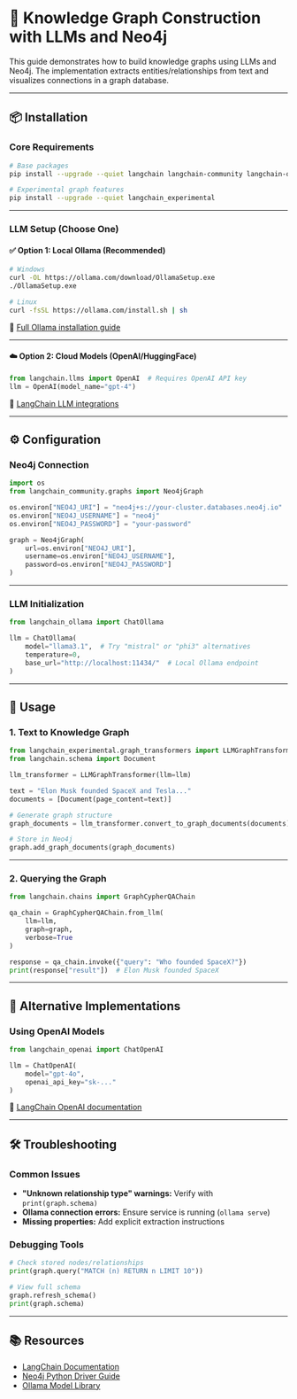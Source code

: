 # 🧠 Knowledge Graph Construction with LLMs and Neo4j

This guide demonstrates how to build knowledge graphs using LLMs and Neo4j. The implementation extracts entities/relationships from text and visualizes connections in a graph database.

---

## 📦 Installation

### Core Requirements

```bash
# Base packages
pip install --upgrade --quiet langchain langchain-community langchain-ollama neo4j

# Experimental graph features
pip install --upgrade --quiet langchain_experimental
```

---

### LLM Setup (Choose One)

#### ✅ Option 1: Local Ollama (Recommended)

```bash
# Windows
curl -OL https://ollama.com/download/OllamaSetup.exe
./OllamaSetup.exe

# Linux
curl -fsSL https://ollama.com/install.sh | sh
```

📄 [Full Ollama installation guide](https://github.com/ollama/ollama/blob/main/docs/linux.md)

---

#### ☁️ Option 2: Cloud Models (OpenAI/HuggingFace)

```python
from langchain.llms import OpenAI  # Requires OpenAI API key
llm = OpenAI(model_name="gpt-4")
```

📄 [LangChain LLM integrations](https://python.langchain.com/docs/integrations/llms)

---

## ⚙️ Configuration

### Neo4j Connection

```python
import os
from langchain_community.graphs import Neo4jGraph

os.environ["NEO4J_URI"] = "neo4j+s://your-cluster.databases.neo4j.io"
os.environ["NEO4J_USERNAME"] = "neo4j"
os.environ["NEO4J_PASSWORD"] = "your-password"

graph = Neo4jGraph(
    url=os.environ["NEO4J_URI"],
    username=os.environ["NEO4J_USERNAME"],
    password=os.environ["NEO4J_PASSWORD"]
)
```

---

### LLM Initialization

```python
from langchain_ollama import ChatOllama

llm = ChatOllama(
    model="llama3.1",  # Try "mistral" or "phi3" alternatives
    temperature=0,
    base_url="http://localhost:11434/"  # Local Ollama endpoint
)
```

---

## 🚀 Usage

### 1. Text to Knowledge Graph

```python
from langchain_experimental.graph_transformers import LLMGraphTransformer
from langchain.schema import Document

llm_transformer = LLMGraphTransformer(llm=llm)

text = "Elon Musk founded SpaceX and Tesla..."
documents = [Document(page_content=text)]

# Generate graph structure
graph_documents = llm_transformer.convert_to_graph_documents(documents)

# Store in Neo4j
graph.add_graph_documents(graph_documents)
```

---

### 2. Querying the Graph

```python
from langchain.chains import GraphCypherQAChain

qa_chain = GraphCypherQAChain.from_llm(
    llm=llm,
    graph=graph,
    verbose=True
)

response = qa_chain.invoke({"query": "Who founded SpaceX?"})
print(response["result"])  # Elon Musk founded SpaceX
```

---

## 🔄 Alternative Implementations

### Using OpenAI Models

```python
from langchain_openai import ChatOpenAI

llm = ChatOpenAI(
    model="gpt-4o",
    openai_api_key="sk-..."
)
```

📄 [LangChain OpenAI documentation](https://python.langchain.com/docs/integrations/chat/openai)

---

## 🛠 Troubleshooting

### Common Issues

- **"Unknown relationship type" warnings:** Verify with `print(graph.schema)`
- **Ollama connection errors:** Ensure service is running (`ollama serve`)
- **Missing properties:** Add explicit extraction instructions

### Debugging Tools

```python
# Check stored nodes/relationships
print(graph.query("MATCH (n) RETURN n LIMIT 10"))

# View full schema
graph.refresh_schema()
print(graph.schema)
```

---

## 📚 Resources

- [LangChain Documentation](https://python.langchain.com/docs)
- [Neo4j Python Driver Guide](https://neo4j.com/docs/python-manual/current/)
- [Ollama Model Library](https://ollama.com/library)
